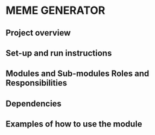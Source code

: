 # MEME GENERATOR

## Project overview

## Set-up and run instructions

## Modules and Sub-modules Roles and Responsibilities

## Dependencies

## Examples of how to use the module
